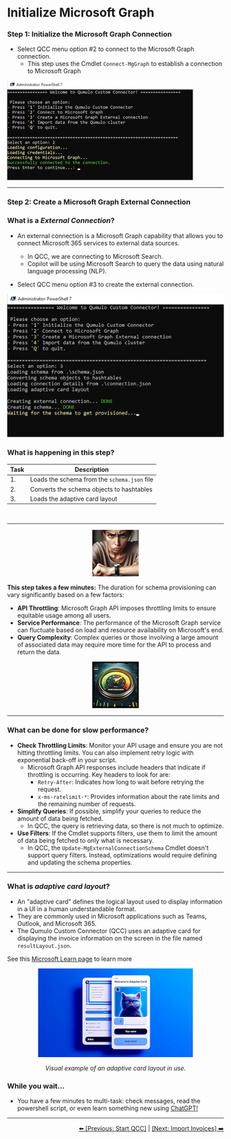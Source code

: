 # Initialize Microsoft Graph

### Step 1: Initialize the Microsoft Graph Connection 

- Select QCC menu option #2 to connect to the Microsoft Graph connection.
   - This step uses the Cmdlet `Connect-MgGraph` to establish a connection to Microsoft Graph <br>

![Connect to the connection](https://github.com/Qumulo/QumuloCustomConnector/blob/main/workshop/images/qcc-step2-connect-to-MSGraph.png)

---
### Step 2: Create a Microsoft Graph External Connection 

### What is a ***External Connection***?

- An external connection is a Microsoft Graph capability that allows you to connect Microsoft 365 services to external data sources.
   - In QCC, we are connecting to Microsoft Search.
   - Copilot will be using Microsoft Search to query the data using natural language processing (NLP).

- Select QCC menu option #3 to create the external connection.

![Create external connection](https://github.com/Qumulo/QumuloCustomConnector/blob/main/workshop/images/qcc-step3-create-ext-conn.png)

### **What is happening in this step?**
|  Task |  Description |
|--|--|
| 1. | Loads the schema from the `schema.json` file  |
| 2. | Converts the schema objects to hashtables |
| 3. | Loads the adaptive card layout |
<br>

---

<p align="center">
  <img src="https://github.com/Qumulo/QumuloCustomConnector/blob/main/workshop/images/woman-waiting.png" alt="Waiting">
</p>

**This step takes a few minutes:** The duration for schema provisioning can vary significantly based on a few factors:


- **API Throttling**: Microsoft Graph API imposes throttling limits to ensure equitable usage among all users.
- **Service Performance**: The performance of the Microsoft Graph service can fluctuate based on load and resource availability on Microsoft's end.
- **Query Complexity**: Complex queries or those involving a large amount of associated data may require more time for the API to process and return the data.

<p align="center">
  <img src="https://github.com/Qumulo/QumuloCustomConnector/blob/main/workshop/images/perf-gauge2.jpg" alt="Performance Gauge">
</p>

---

### **What can be done for slow performance?**

- **Check Throttling Limits**: Monitor your API usage and ensure you are not hitting throttling limits. You can also implement retry logic with exponential back-off in your script.
    - Microsoft Graph API responses include headers that indicate if throttling is occurring. Key headers to look for are:
        - `Retry-After`: Indicates how long to wait before retrying the request.
        - `x-ms-ratelimit-*`: Provides information about the rate limits and the remaining number of requests.
- **Simplify Queries**: If possible, simplify your queries to reduce the amount of data being fetched.
    - In QCC, the query is retrieving data, so there is not much to optimize.
- **Use Filters**: If the Cmdlet supports filters, use them to limit the amount of data being fetched to only what is necessary.
    - In QCC, the `Update-MgExternalConnectionSchema` Cmdlet doesn't support query filters. Instead, optimizations would require defining and updating the schema properties.  <br>

---

### What is ***adaptive card layout***?

- An "adaptive card" defines the logical layout used to display information in a UI in a human understandable format.
- They are commonly used in Microsoft applications such as Teams, Outlook, and Microsoft 365.
- The Qumulo Custom Connector (QCC) uses an adaptive card for displaying the invoice information on the screen in the file named `resultLayout.json`.

See this [Microsoft Learn page](https://learn.microsoft.com/en-us/outlook/actionable-messages/adaptive-card) to learn more


<p align="center">
  <img src="https://github.com/Qumulo/QumuloCustomConnector/blob/main/workshop/images/adaptivecard_layout.png" alt="Example Adaptive Card">
</p>
<p align="center">
  <em>Visual example of an adaptive card layout in use.</em>
</p>

### While you wait...
- You have a few minutes to multi-task: check messages, read the powershell script, or even learn something new using <a href="https://chat.openai.com/">ChatGPT!</a>


---
<div align="right">
  <a href="qcc-workshop-startqcc.md">⬅️ [Previous: Start QCC]</a> | <a href="qcc-workshop-import-invoices.md">[Next: Import Invoices] ➡️ </a>
</div>